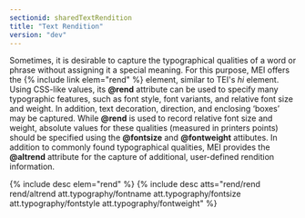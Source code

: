 ```yaml
---
sectionid: sharedTextRendition
title: "Text Rendition"
version: "dev"
---
```


Sometimes, it is desirable to capture the typographical qualities of a word or phrase without assigning it a special meaning. For this purpose, MEI offers the {% include link elem="rend" %} element, similar to TEI's *hi* element. Using CSS-like values, its **@rend** attribute can be used to specify many typographic features, such as font style, font variants, and relative font size and weight. In addition, text decoration, direction, and enclosing ‘boxes’ may be captured. While **@rend** is used to record relative font size and weight, absolute values for these qualities (measured in printers points) should be specified using the **@fontsize** and **@fontweight** attibutes. In addition to commonly found typographical qualities, MEI provides the **@altrend** attribute for the capture of additional, user-defined rendition information.

  
{% include desc elem="rend" %} 
{% include desc atts="rend/rend rend/altrend att.typography/fontname att.typography/fontsize att.typography/fontstyle att.typography/fontweight" %} 
 
